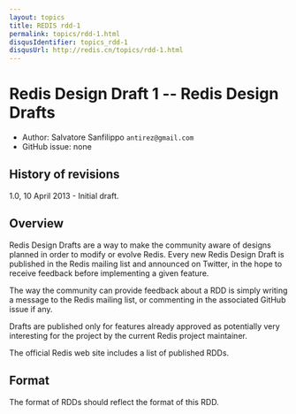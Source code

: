 ```yaml
---
layout: topics
title: REDIS rdd-1
permalink: topics/rdd-1.html
disqusIdentifier: topics_rdd-1
disqusUrl: http://redis.cn/topics/rdd-1.html
---
```


# Redis Design Draft 1 -- Redis Design Drafts

* Author: Salvatore Sanfilippo `antirez@gmail.com`
* GitHub issue: none

## History of revisions

1.0, 10 April 2013 - Initial draft.

## Overview

Redis Design Drafts are a way to make the community aware of designs planned
in order to modify or evolve Redis. Every new Redis Design Draft is published
in the Redis mailing list and announced on Twitter, in the hope to receive
feedback before implementing a given feature.

The way the community can provide feedback about a RDD is simply writing
a message to the Redis mailing list, or commenting in the associated
GitHub issue if any.

Drafts are published only for features already approved as potentially very
interesting for the project by the current Redis project maintainer.

The official Redis web site includes a list of published RDDs.

## Format

The format of RDDs should reflect the format of this RDD.
